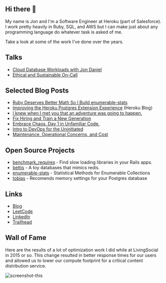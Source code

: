 ## Hi there 👋

My name is Jon and I'm a Software Engineer at Heroku (part of Salesforce). I work pretty heavily in Ruby, SQL, and AWS but I can make just about any programming language do whatever task is asked of me.

Take a look at some of the work I've done over the years.

## Talks
 * [Cloud Database Workloads with Jon Daniel](https://softwareengineeringdaily.com/2019/05/06/cloud-database-workloads-with-jon-daniel)
 * [Ethical and Sustainable On-Call](https://medium.com/chronic-build-failure/ethical-and-sustainable-on-call-c0075e03a7b)

## Selected Blog Posts

 * [Ruby Deserves Better Math So I Build enumerable-stats](https://chronicbuildfailure.co/ruby-deserves-better-math-so-i-build-enumerable-stats-9b96e2ffb590)
 * [Improving the Heroku Postgres Extension Experience](https://www.heroku.com/blog/improving-the-heroku-postgres-extension-experience/) (Heroku Blog)
 * [I knew when I met you that an adventure was going to happen.](https://medium.com/chronic-build-failure/i-knew-when-i-met-you-that-an-adventure-was-going-to-happen-8cc10edb9a21)
 * [Fix Hiring and Train a New Generation](https://medium.com/chronic-build-failure/fix-hiring-and-train-a-new-generation-2da7ac95bdd5)
 * [Embrace Chaos. Day 1 in Unfamiliar Code.](https://medium.com/chronic-build-failure/embrace-chaos-day-1-in-unfamiliar-code-4c7458f4f152)
 * [Intro to DevOps for the Uninitiated](https://medium.com/chronic-build-failure/intro-to-devops-for-the-uninitiated-2ec551b72baa)
 * [Maintenance, Operational Concerns, and Cost](https://medium.com/chronic-build-failure/maintenance-operational-concerns-and-cost-28e7f0e69db7)

## Open Source Projects

 * [benchmark_requires](https://github.com/binarycleric/benchmark_requires) - Find slow loading libraries in your Rails apps.
 * [bettis](https://github.com/binarycleric/bettis) - A toy databases that mimics redis.
 * [enumerable-stats](https://github.com/binarycleric/enumerable-stats) - Statistical Methods for Enumerable Collections
 * [tobias](https://github.com/binarycleric/tobias) - Recomends memory settings for your Postgres database

## Links

* [Blog](https://chronicbuildfailure.co/)
* [LeetCode](https://leetcode.com/binarycleric/)
* [LinkedIn](https://www.linkedin.com/in/jonathandaniel/)
* [Trailhead](https://trailblazer.me/id/jondaniel)

## Wall of Fame

Here are the results of a lot of optimization work I did while at LivingSocial in 2015 or so. This change resulted in better response times for our users and allowed us to lower our compute footprint for a critical content distribution service.

![screenshot-this](https://github.com/user-attachments/assets/937ff496-70c4-46ba-8aa6-6553d8a1e21b)

<!--
**binarycleric/binarycleric** is a ✨ _special_ ✨ repository because its `README.md` (this file) appears on your GitHub profile.

Here are some ideas to get you started:

- 🔭 I’m currently working on ...
- 🌱 I’m currently learning ...
- 👯 I’m looking to collaborate on ...
- 🤔 I’m looking for help with ...
- 💬 Ask me about ...
- 📫 How to reach me: ...
- 😄 Pronouns: ...
- ⚡ Fun fact: ...
-->
